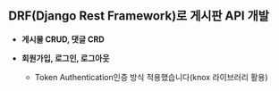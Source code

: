 ## DRF(Django Rest Framework)로 게시판 API 개발
* __게시물 CRUD, 댓글 CRD__

* __회원가입, 로그인, 로그아웃__
  * Token Authentication인증 방식 적용했습니다(knox 라이브러리 활용)
